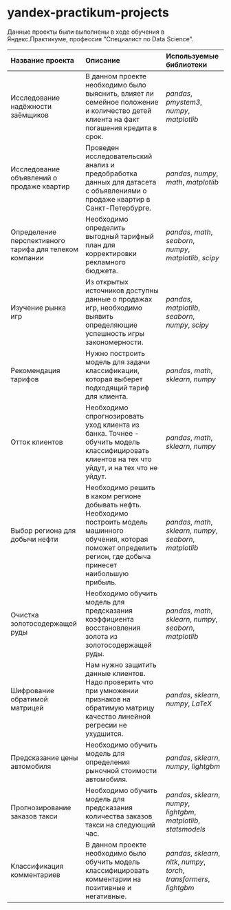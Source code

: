 # yandex-practikum-projects

Данные проекты были выполнены в ходе обучения в Яндекс.Практикуме, профессия "Специалист по Data Science".

| Название проекта | Описание | Используемые библиотеки | 
| :---------------------- | :---------------------- | :---------------------- |
| Исследование надёжности заёмщиков | В данном проекте необходимо было выяснить, влияет ли семейное положение и количество детей клиента на факт погашения кредита в срок. | *pandas*, *pmystem3*, *numpy*, *matplotlib* |
| Исследование объявлений о продаже квартир | Проведен исследовательский анализ и предобработка данных для датасета с объявлениями о продаже квартир в Санкт-Петербурге. | *pandas*, *numpy*, *math*, *matplotlib* |
| Определение перспективного тарифа для телеком компании | Необходимо определить выгодный тарифный план для корректировки рекламного бюджета. | *pandas*, *math*, *seaborn*, *numpy*, *matplotlib*, *scipy* |
| Изучение рынка игр | Из открытых источников доступны данные о продажах игр, необходимо выявить определяющие успешность игры закономерности. | *pandas*, *matplotlib*, *seaborn*, *numpy*, *scipy* |
| Рекомендация тарифов | Нужно построить модель для задачи классификации, которая выберет подходящий тариф для клиента. | *pandas*, *math*, *sklearn*, *numpy* |
| Отток клиентов | Необходимо спрогнозировать уход клиента из банка. Точнее - обучить модель классифицировать клиентов на тех что уйдут, и на тех что не уйдут. | *pandas*, *math*, *sklearn*, *numpy* |
| Выбор региона для добычи нефти | Необходимо решить в каком регионе добывать нефть. Необходимо построить модель машинного обучения, которая поможет определить регион, где добыча принесет наибольшую прибыль. | *pandas*, *math*, *sklearn*, *numpy*, *seaborn*, *matplotlib* |
| Очистка золотосодержащей руды | Необходимо обучить модель для предсказания коэффициента восстановления золота из золотосодержащей руды. | *pandas*, *math*, *sklearn*, *numpy*, *seaborn*, *matplotlib* |
| Шифрование обратимой матрицей | Нам нужно защитить данные клиентов. Надо проверить что при умножении признаков на обратимую матрицу качество линейной регресии не ухудшится. | *pandas*, *sklearn*, *numpy*, *LaTeX* |
| Предсказание цены автомобиля | Необходимо обучить модель для определения рыночной стоимости автомобиля. | *pandas*, *sklearn*, *numpy*, *lightgbm* |
| Прогнозирование заказов такси | Необходимо обучить модель для предсказания количества заказов такси на следующий час. | *pandas*, *sklearn*, *numpy*, *lightgbm*, *matplotlib*, *statsmodels* |
| Классификация комментариев | В данном проекте необходимо было обучить модель классифицировать комментарии на позитивные и негативные. | *pandas*, *sklearn*, *nltk*, *numpy*, *torch*, *transformers*, *lightgbm* |
